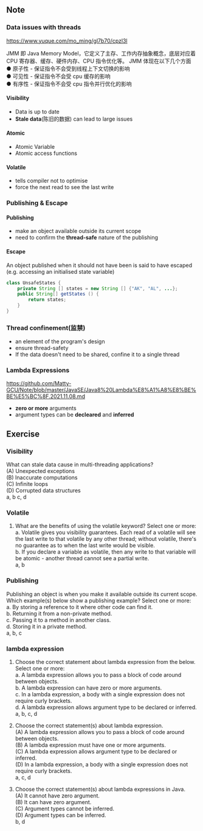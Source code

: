 ## Note
### Data issues with threads
https://www.yuque.com/mo_ming/gl7b70/cpzl3l  

JMM 即 Java Memory Model，它定义了主存、工作内存抽象概念，底层对应着 CPU 寄存器、缓存、硬件内存、CPU 指令优化等。 
JMM 体现在以下几个方面   
● 原子性 - 保证指令不会受到线程上下文切换的影响   
● 可见性 - 保证指令不会受 cpu 缓存的影响   
● 有序性 - 保证指令不会受 cpu 指令并行优化的影响  

#### Visibility
- Data is up to date
- **Stale data**(陈旧的数据) can lead to large issues

#### Atomic 
- Atomic Variable
- Atomic access functions

#### Volatile
- tells compiler not to optimise 
- force the next read to see the last write

### Publishing & Escape
#### Publishing
- make an object available outside its current scope
- need to confirm the **thread-safe** nature of the publishing
#### Escape
An object published when it should not have been is said to have escaped (e.g. accessing an initialised state variable)  
```java
class UnsafeStates {
	private String [] states = new String [] {"AK", "AL", ...};
	public String[] getStates () {
		return states;
	}
}
```

### Thread confinement(监禁)
- an element of the program's design
- ensure thread-safety
- If the data doesn't need to be shared, confine it to a single thread

### Lambda Expressions
https://github.com/Matty-GCU/Note/blob/master/JavaSE/Java8%20Lambda%E8%A1%A8%E8%BE%BE%E5%BC%8F.2021.11.08.md  
- **zero or more** arguments
- argument types can be **decleared** and **inferred**

## Exercise
### Visibility
What can stale data cause in multi-threading applications?  
(A) Unexpected exceptions  
(B) Inaccurate computations  
(C) Infinite loops  
(D) Corrupted data structures  
a, b c, d  
### Volatile
1. What are the benefits of using the volatile keyword? Select one or more:  
a. Volatile gives you visibility guarantees. Each read of a volatile will see the last write to that volatile by any other thread; without volatile, there's no guarantee as to when the last write would be visible.  
b. If you declare a variable as volatile, then any write to that variable will be atomic - another thread cannot see a partial write.  
a, b  

### Publishing
Publishing an object is when you make it available outside its current scope. Which example(s) below show a publishing example? Select one or more:  
a. By storing a reference to it where other code can find it.  
b. Returning it from a non-private method.  
c. Passing it to a method in another class.  
d. Storing it in a private method.  
a, b, c  

### lambda expression
1. Choose the correct statement about lambda expression from the below. Select one or more:  
a. A lambda expression allows you to pass a block of code around between objects.  
b. A lambda expression can have zero or more arguments.  
c. In a lambda expression, a body with a single expression does not require curly brackets.  
d. A lambda expression allows argument type to be declared or inferred.  
a, b, c, d

2. Choose the correct statement(s) about lambda expression.  
(A) A lambda expression allows you to pass a block of code around between
objects.  
(B) A lambda expression must have one or more arguments.  
(C) A lambda expression allows argument type to be declared or inferred.  
(D) In a lambda expression, a body with a single expression does not require curly brackets.  
a, c, d

3. Choose the correct statement(s) about lambda expressions in Java.  
(A) It cannot have zero argument.  
(B) It can have zero argument.  
(C) Argument types cannot be inferred.  
(D) Argument types can be inferred.  
b, d
